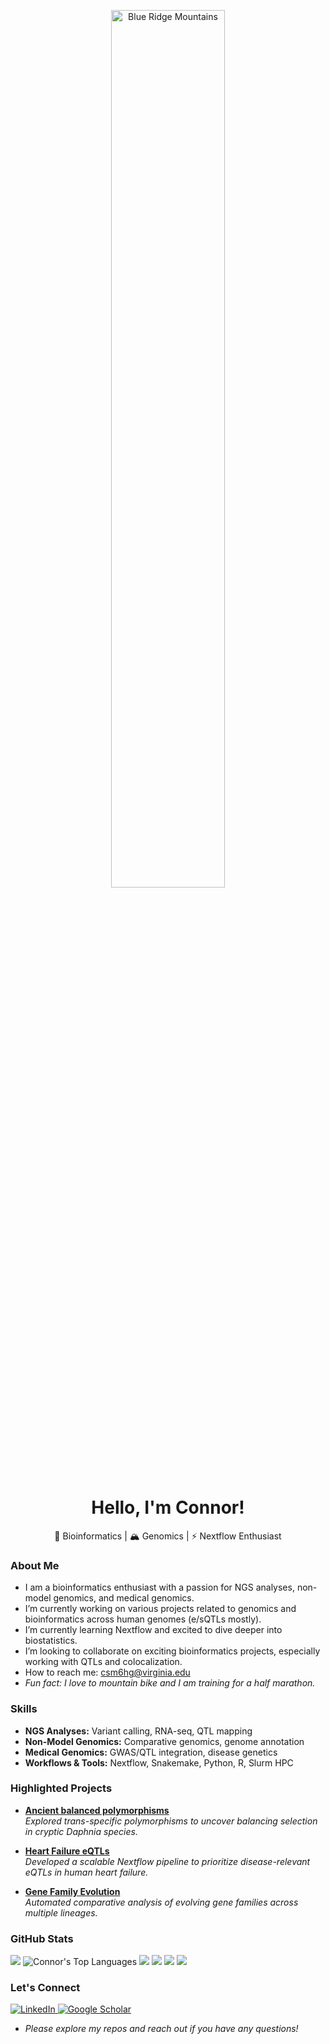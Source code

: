 <p align="center">
  <img src="https://github.com/connor122721/working_hf/blob/main/assets/blue-ridge-1920x1080-10946.jpg" alt="Blue Ridge Mountains" width="60%" />
</p>

<h1 align="center">Hello, I'm Connor! </h1>
<p align="center">
  🧬 Bioinformatics | 🏔️ Genomics | ⚡ Nextflow Enthusiast
</p>

### About Me
- I am a bioinformatics enthusiast with a passion for NGS analyses, non-model genomics, and medical genomics.
- I’m currently working on various projects related to genomics and bioinformatics across human genomes (e/sQTLs mostly).
- I’m currently learning Nextflow and excited to dive deeper into biostatistics.
- I’m looking to collaborate on exciting bioinformatics projects, especially working with QTLs and colocalization.
- How to reach me: csm6hg@virginia.edu
- *Fun fact: I love to mountain bike and I am training for a half marathon.*
  
### Skills
- **NGS Analyses:** Variant calling, RNA-seq, QTL mapping  
- **Non-Model Genomics:** Comparative genomics, genome annotation  
- **Medical Genomics:** GWAS/QTL integration, disease genetics  
- **Workflows & Tools:** Nextflow, Snakemake, Python, R, Slurm HPC  

### Highlighted Projects
- [**Ancient balanced polymorphisms**](https://github.com/connor122721/SharedPolymorphismsDaphnia)  
  *Explored trans-specific polymorphisms to uncover balancing selection in cryptic Daphnia species.*  

- [**Heart Failure eQTLs**](https://github.com/connor122721/nextflow_dna)  
  *Developed a scalable Nextflow pipeline to prioritize disease-relevant eQTLs in human heart failure.*  

- [**Gene Family Evolution**](https://github.com/connor122721/GeneFamilyEvolution)  
  *Automated comparative analysis of evolving gene families across multiple lineages.*
  
### GitHub Stats
![](http://github-profile-summary-cards.vercel.app/api/cards/profile-details?username=connor122721&theme=solarized)
![Connor's Top Languages](https://github-readme-stats.vercel.app/api/top-langs/?username=connor122721&hide=javascript,html&layout=donut&langs_count=6&theme=solarized-light)
![](http://github-profile-summary-cards.vercel.app/api/cards/repos-per-language?username=connor122721&theme=solarized&langs_count=5)
![](http://github-profile-summary-cards.vercel.app/api/cards/most-commit-language?username=connor122721&theme=solarized&langs_count=5)
![](http://github-profile-summary-cards.vercel.app/api/cards/stats?username=connor122721&theme=solarized&)
![](http://github-profile-summary-cards.vercel.app/api/cards/productive-time?username=connor122721&theme=solarized&utcOffset=-5)

### Let's Connect

<p align="left">
  <a href="https://www.linkedin.com/in/connor-sean-murray/" target="_blank">
    <img src="https://img.shields.io/badge/LinkedIn-0A66C2?style=for-the-badge&logo=linkedin&logoColor=white" alt="LinkedIn"/>
  </a>
  <a href="https://scholar.google.com/citations?user=4RQZpDkAAAAJ&hl=en" target="_blank">
    <img src="https://img.shields.io/badge/Google%20Scholar-4285F4?style=for-the-badge&logo=google-scholar&logoColor=white" alt="Google Scholar"/>
  </a>
</p>

- *Please explore my repos and reach out if you have any questions!*
